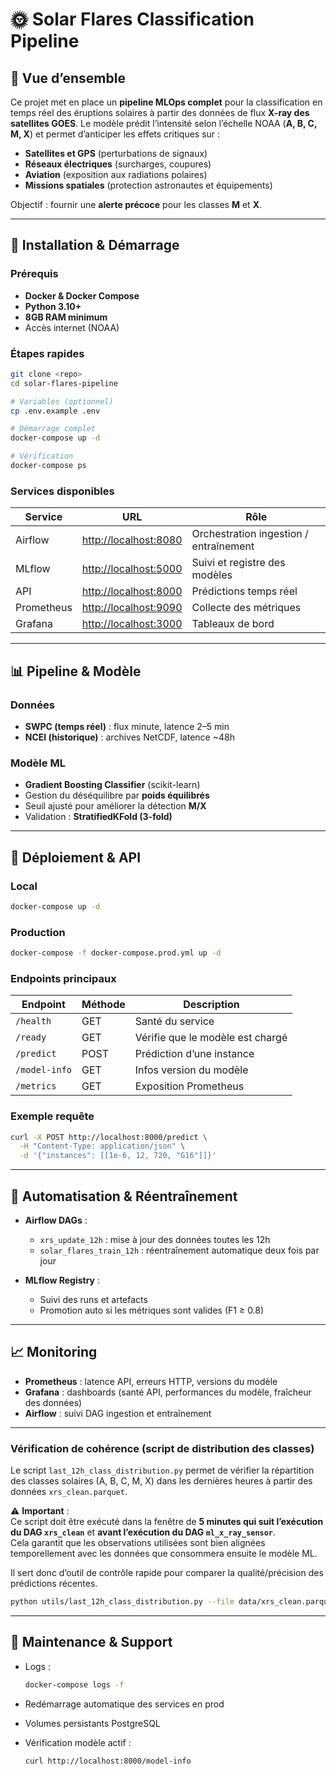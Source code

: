 # 🌞 Solar Flares Classification Pipeline

## 🌟 Vue d’ensemble

Ce projet met en place un **pipeline MLOps complet** pour la classification en temps réel des éruptions solaires à partir des données de flux **X-ray des satellites GOES**.
Le modèle prédit l’intensité selon l’échelle NOAA (**A, B, C, M, X**) et permet d’anticiper les effets critiques sur :

* **Satellites et GPS** (perturbations de signaux)
* **Réseaux électriques** (surcharges, coupures)
* **Aviation** (exposition aux radiations polaires)
* **Missions spatiales** (protection astronautes et équipements)

Objectif : fournir une **alerte précoce** pour les classes **M** et **X**.

---

## 🚀 Installation & Démarrage

### Prérequis

* **Docker & Docker Compose**
* **Python 3.10+**
* **8GB RAM minimum**
* Accès internet (NOAA)

### Étapes rapides

```bash
git clone <repo>
cd solar-flares-pipeline

# Variables (optionnel)
cp .env.example .env

# Démarrage complet
docker-compose up -d

# Vérification
docker-compose ps
```

### Services disponibles

| Service    | URL                                            | Rôle                                   |
| ---------- | ---------------------------------------------- | -------------------------------------- |
| Airflow    | [http://localhost:8080](http://localhost:8080) | Orchestration ingestion / entraînement |
| MLflow     | [http://localhost:5000](http://localhost:5000) | Suivi et registre des modèles          |
| API        | [http://localhost:8000](http://localhost:8000) | Prédictions temps réel                 |
| Prometheus | [http://localhost:9090](http://localhost:9090) | Collecte des métriques                 |
| Grafana    | [http://localhost:3000](http://localhost:3000) | Tableaux de bord                       |

---

## 📊 Pipeline & Modèle

### Données

* **SWPC (temps réel)** : flux minute, latence 2–5 min
* **NCEI (historique)** : archives NetCDF, latence \~48h

### Modèle ML

* **Gradient Boosting Classifier** (scikit-learn)
* Gestion du déséquilibre par **poids équilibrés**
* Seuil ajusté pour améliorer la détection **M/X**
* Validation : **StratifiedKFold (3-fold)**

---

## 🔧 Déploiement & API

### Local

```bash
docker-compose up -d
```

### Production

```bash
docker-compose -f docker-compose.prod.yml up -d
```

### Endpoints principaux

| Endpoint      | Méthode | Description                      |
| ------------- | ------- | -------------------------------- |
| `/health`     | GET     | Santé du service                 |
| `/ready`      | GET     | Vérifie que le modèle est chargé |
| `/predict`    | POST    | Prédiction d’une instance        |
| `/model-info` | GET     | Infos version du modèle          |
| `/metrics`    | GET     | Exposition Prometheus            |

### Exemple requête

```bash
curl -X POST http://localhost:8000/predict \
  -H "Content-Type: application/json" \
  -d '{"instances": [[1e-6, 12, 720, "G16"]]}'
```

---

## 🔄 Automatisation & Réentraînement

* **Airflow DAGs** :

  * `xrs_update_12h` : mise à jour des données toutes les 12h
  * `solar_flares_train_12h` : réentraînement automatique deux fois par jour

* **MLflow Registry** :

  * Suivi des runs et artefacts
  * Promotion auto si les métriques sont valides (F1 ≥ 0.8)

---

## 📈 Monitoring

* **Prometheus** : latence API, erreurs HTTP, versions du modèle
* **Grafana** : dashboards (santé API, performances du modèle, fraîcheur des données)
* **Airflow** : suivi DAG ingestion et entraînement

---
### Vérification de cohérence (script de distribution des classes)

Le script `last_12h_class_distribution.py` permet de vérifier la répartition des classes solaires (A, B, C, M, X) dans les dernières heures à partir des données `xrs_clean.parquet`.

⚠️ **Important** :  
Ce script doit être exécuté dans la fenêtre de **5 minutes qui suit l’exécution du DAG `xrs_clean`** et **avant l’exécution du DAG `ml_x_ray_sensor`**.  
Cela garantit que les observations utilisées sont bien alignées temporellement avec les données que consommera ensuite le modèle ML.

Il sert donc d’outil de contrôle rapide pour comparer la qualité/précision des prédictions récentes.

```bash
python utils/last_12h_class_distribution.py --file data/xrs_clean.parquet --hours 12
```
---

## 🚨 Maintenance & Support

* Logs :

  ```bash
  docker-compose logs -f
  ```
* Redémarrage automatique des services en prod
* Volumes persistants PostgreSQL
* Vérification modèle actif :

  ```bash
  curl http://localhost:8000/model-info
  ```



